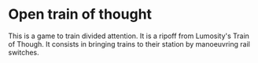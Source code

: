 # Open train of thought

This is a game to train divided attention. It is a ripoff from Lumosity's Train of Though. It consists in bringing trains to their station by manoeuvring rail switches.
